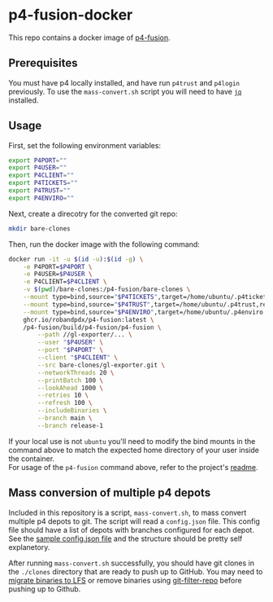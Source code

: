 # p4-fusion-docker

This repo contains a docker image of [p4-fusion](https://github.com/salesforce/p4-fusion). 

## Prerequisites
You must have p4 locally installed, and have run `p4trust` and `p4login` previously. To use the `mass-convert.sh` script you will need to have [`jq`](https://jqlang.org/) installed.

## Usage
First, set the following environment variables:
```bash
export P4PORT=""
export P4USER=""
export P4CLIENT=""
export P4TICKETS=""
export P4TRUST=""
export P4ENVIRO=""
```

Next, create a direcotry for the converted git repo:
```bash
mkdir bare-clones
```

Then, run the docker image with the following command:
```bash
docker run -it -u $(id -u):$(id -g) \
    -e P4PORT=$P4PORT \
    -e P4USER=$P4USER \
    -e P4CLIENT=$P4CLIENT \
    -v $(pwd)/bare-clones:/p4-fusion/bare-clones \
    --mount type=bind,source="$P4TICKETS",target=/home/ubuntu/.p4tickets,readonly \
    --mount type=bind,source="$P4TRUST",target=/home/ubuntu/.p4trust,readonly \
    --mount type=bind,source="$P4ENVIRO",target=/home/ubuntu/.p4enviro,readonly \
    ghcr.io/robandpdx/p4-fusion:latest \
    /p4-fusion/build/p4-fusion/p4-fusion \
        --path //gl-exporter/... \
        --user "$P4USER" \
        --port "$P4PORT" \
        --client "$P4CLIENT" \
        --src bare-clones/gl-exporter.git \
        --networkThreads 20 \
        --printBatch 100 \
        --lookAhead 1000 \
        --retries 10 \
        --refresh 100 \
        --includeBinaries \
        --branch main \
        --branch release-1
```
If your local use is not `ubuntu` you'll need to modify the bind mounts in the command above to match the expected home directory of your user inside the container.  
For usage of the `p4-fusion` command above, refer to the project's [readme](https://github.com/salesforce/p4-fusion).

## Mass conversion of multiple p4 depots
Included in this repository is a script, `mass-convert.sh`, to mass convert multiple p4 depots to git. The script will read a `config.json` file. This config file should have a list of depots with branches configured for each depot. See the [sample config.json file](./config.json.sample) and the structure should be pretty self explanetory.  

After running `mass-convert.sh` successfully, you should have git clones in the `./clones` directory that are ready to push up to GitHub. You may need to [migrate binaries to LFS](https://gist.github.com/robandpdx/276a3f4d77f5a92c84562ab3f49051cd) or remove binaries using [git-filter-repo](https://github.com/newren/git-filter-repo) before pushing up to Github.  
